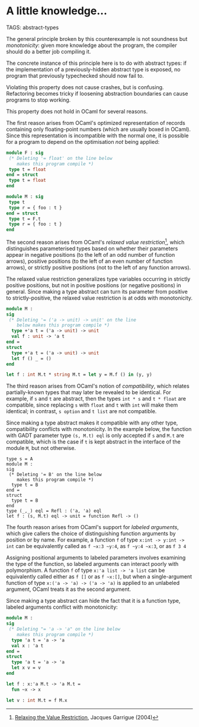 # A little knowledge...

TAGS: abstract-types

The general principle broken by this counterexample is not soundness
but *monotonicity*: given more knowledge about the program, the
compiler should do a better job compiling it.

The concrete instance of this principle here is to do with abstract
types: if the implementation of a previously-hidden abstract type is
exposed, no program that previously typechecked should now fail to.

Violating this property does not cause crashes, but is
confusing. Refactoring becomes tricky if loosening abstraction
boundaries can cause programs to stop working.

This property does not hold in OCaml for several reasons.

The first reason arises from OCaml's optimized representation of
records containing only floating-point numbers (which are usually
boxed in OCaml). Since this representation is incompatible with the
normal one, it is possible for a program to depend on the optimisation
_not_ being applied:

```ocaml
module F : sig
 (* Deleting '= float' on the line below
    makes this program compile *)
 type t = float
end = struct
 type t = float
end

module M : sig
 type t
 type r = { foo : t }
end = struct
 type t = F.t
 type r = { foo : t }
end
```

The second reason arises from OCaml's _relaxed value
restriction_[^garrigue], which distinguishes parameterised types based
on whether their parameters appear in
negative positions (to the left of an odd number of function arrows),
positive positions (to the left of an even number of function arrows), or
strictly positive positions (not to the left of any function arrows).

The relaxed value restriction generalizes type variables occurring
in strictly positive positions, but not in positive positions
(or negative positions) in general.  Since making a type abstract
can turn its parameter from positive to strictly-positive, the relaxed
value restriction is at odds with monotonicity.


```ocaml
module M :
sig
 (* Deleting '= ('a -> unit) -> unit' on the line
    below makes this program compile *)
  type +'a t = ('a -> unit) -> unit
  val f : unit -> 'a t
end =
struct
  type +'a t = ('a -> unit) -> unit
  let f () _ = ()
end

let f : int M.t * string M.t = let y = M.f () in (y, y)
```

The third reason arises from OCaml's notion of *compatibility*, which
relates partially-known types that may later be revealed to be
identical.  For example, if `s` and `t` are abstract, then the types
`int * s` and `t * float` are compatible, since replacing `s` with
`float` and `t` with `int` will make them identical; in contrast, `s
option` and `t list` are not compatible.

Since making a type abstract makes it compatible with any other type,
compatibility conflicts with monotonicity.  In the example below, the
function with GADT parameter type `(s, M.t) eql` is only accepted if
`s` and `M.t` are compatible, which is the case if `t` is kept
abstract in the interface of the module `M`, but not otherwise.

```
type s = A
module M :
sig
 (* Deleting '= B' on the line below
    makes this program compile *)
  type t = B
end =
struct
  type t = B
end
type (_,_) eql = Refl : ('a, 'a) eql
let f : (s, M.t) eql -> unit = function Refl -> ()
```

The fourth reason arises from OCaml's support for *labeled arguments*,
which give callers the choice of distinguishing function arguments by
position or by name.  For example, a function `f` of type `x:int ->
y:int -> int` can be equivalently called as `f ~x:3 ~y:4`, as `f ~y:4
~x:3`, or as `f 3 4`

Assigning positional arguments to labeled parameters involves
examining the type of the function, so labeled arguments can interact
poorly with polymorphism.  A function `f` of type `x:'a list -> 'a list` can
be equivalently called either as `f []` or as `f ~x:[]`, but when a
single-argument function of type `x:('a -> 'a) -> ('a -> 'a)` is
applied to an unlabeled argument, OCaml treats it as the second argument.

Since making a type abstract can hide the fact that it is a function type,
labeled arguments conflict with monotonicity:

```ocaml
module M :
sig
 (* Deleting "= 'a -> 'a" on the line below
    makes this program compile *)
  type 'a t = 'a -> 'a
  val x : 'a t
end =
struct
  type 'a t = 'a -> 'a
  let x v = v
end

let f : x:'a M.t -> 'a M.t =
  fun ~x -> x

let v : int M.t = f M.x
```

[^garrigue]: [Relaxing the Value Restriction](https://caml.inria.fr/pub/papers/garrigue-value_restriction-fiwflp04.pdf), Jacques Garrigue (2004)
